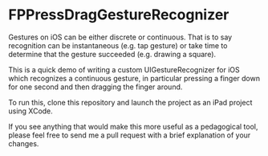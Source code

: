 FPPressDragGestureRecognizer
============================

Gestures on iOS can be either discrete or continuous. That is to say recognition can be instantaneous (e.g. tap gesture) or take time to determine that the gesture succeeded (e.g. drawing a square).

This is a quick demo of writing a custom UIGestureRecognizer for iOS which recognizes a continuous gesture, in particular pressing a finger down for one second and then dragging the finger around.

To run this, clone this repository and launch the project as an iPad project using XCode.

If you see anything that would make this more useful as a pedagogical tool, please feel free to send me a pull request with a brief explanation of your changes.